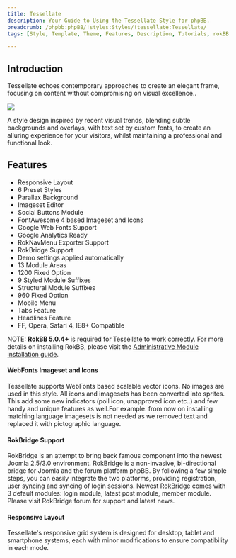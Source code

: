 ```yaml
---
title: Tessellate
description: Your Guide to Using the Tessellate Style for phpBB.
breadcrumb: /phpbb:phpBB/!styles:Styles/!tessellate:Tessellate/
tags: [Style, Template, Theme, Features, Description, Tutorials, rokBB 5]

---
```


Introduction
-----

Tessellate echoes contemporary approaches to create an elegant frame, focusing on content without compromising on visual excellence.. 

![][style]

A style design inspired by recent visual trends, blending subtle backgrounds and overlays, with text set by custom fonts, to create an alluring experience for your visitors, whilst maintaining a professional and functional look.

Features
-----

* Responsive Layout
* 6 Preset Styles
* Parallax Background
* Imageset Editor
* Social Buttons Module
* FontAwesome 4 based Imageset and Icons
* Google Web Fonts Support
* Google Analytics Ready
* RokNavMenu Exporter Support
* RokBridge Support
* Demo settings applied automatically
* 13 Module Areas
* 1200 Fixed Option
* 9 Styled Module Suffixes
* Structural Module Suffixes
* 960 Fixed Option
* Mobile Menu
* Tabs Feature
* Headlines Feature
* FF, Opera, Safari 4, IE8+ Compatible

NOTE: **RokBB 5.0.4+** is required for Tessellate to work correctly. For more details on installing RokBB, please visit the [Administrative Module installation guide][adminguide].

#### WebFonts Imageset and Icons

Tessellate supports WebFonts based scalable vector icons. No images are used in this style. All icons and imagesets has been converted into sprites. This add some new indicators (poll icon, unapproved icon etc..) and few handy and unique features as well.For example. from now on installing matching language imagesets is not needed as we removed text and replaced it with pictographic language.

#### RokBridge Support

RokBridge is an attempt to bring back famous component into the newest Joomla 2.5/3.0 environment. RokBridge is a non-invasive, bi-directional bridge for Joomla and the forum platform phpBB. By following a few simple steps, you can easily integrate the two platforms, providing registration, user syncing and syncing of login sessions. Newest RokBridge comes with 3 default modules: login module, latest post module, member module. Please visit RokBridge forum for support and latest news.

#### Responsive Layout

Tessellate's responsive grid system is designed for desktop, tablet and smartphone systems, each with minor modifications to ensure compatibility in each mode.

[adminguide]: ../../start/styles.md#installing-administrative-modules
[style]: assets/tessellate.jpg
[imageset]: imageset.jpg
[rokbridge]: http://www.rockettheme.com/extensions-joomla/rokbridge